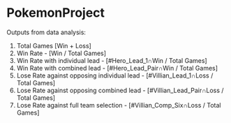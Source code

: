 # PokemonProject
Outputs from data analysis:
1. Total Games [Win + Loss]
2. Win Rate - [Win / Total Games]
3. Win Rate with individual lead - [#Hero_Lead_1∩Win / Total Games]
3. Win Rate with combined lead - [#Hero_Lead_Pair∩Win / Total Games]
4. Lose Rate against opposing individual lead - [#Villian_Lead_1∩Loss / Total Games]
5. Lose Rate against opposing combined lead - [#Villian_Lead_Pair∩Loss / Total Games]
6. Lose Rate against full team selection - [#Villian_Comp_Six∩Loss / Total Games]

